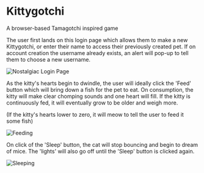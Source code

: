 # Kittygotchi
A browser-based Tamagotchi inspired game 

The user first lands on this login page which allows them to make a new Kittygotchi, or enter their name to access their previously created pet.  If on account creation the username already exists, an alert will pop-up to tell them to choose a new username.

![Nostalgiac Login Page](https://i.imgur.com/b3f0zNu.png)

As the kitty's hearts begin to dwindle, the user will ideally click the 'Feed' button which will bring down a fish for the pet to eat.  On consumption, the kitty will make clear chomping sounds and one heart will fill.  If the kitty is continuously fed, it will eventually grow to be older and weigh more.

(If the kitty's hearts lower to zero, it will meow to tell the user to feed it some fish)

![Feeding](https://i.imgur.com/8C3fddC.gif)

On click of the 'Sleep' button, the cat will stop bouncing and begin to dream of mice.  The 'lights' will also go off until the 'Sleep' button is clicked again.

![Sleeping](https://i.imgur.com/LfgzITr.gif)
